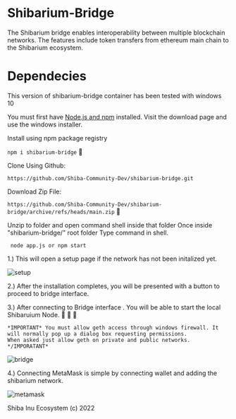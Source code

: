 # Shibarium-Bridge

The Shibarium bridge enables interoperability between multiple blockchain networks.
The features include token transfers from ethereum main chain to the Shibarium ecosystem.


# Dependecies

This version of shibarium-bridge container has been tested with windows 10 

You must first have [Node.js and npm](https://nodejs.org/en/download/ "Node.js and npm") installed.
Visit the download page and use the windows installer.


Install using npm package registry

``` npm i shibarium-bridge ``` :gem: 

Clone Using Github:

`https://github.com/Shiba-Community-Dev/shibarium-bridge.git`

Download Zip File:

`https://github.com/Shiba-Community-Dev/shibarium-bridge/archive/refs/heads/main.zip` :loudspeaker:

Unzip to folder and open command shell inside that folder
Once inside "shibarium-bridge/" root folder Type command in shell.

 ` node app.js or npm start`


1.) This will open a setup page if the network has not been initalized yet.

![setup](https://github.com/Shiba-Community-Dev/shibarium-bridge/blob/main/test/shibarium_setup.jpg "setup")

2.) After the installation completes, you will be presented with a button to proceed to bridge interface.


3.) After connecting to Bridge interface . You will be able to start the local Shibaruium Node. :black_flag: :black_flag: :black_flag:
    
    *IMPORTANT* You must allow geth access through windows firewall. It will normally pop up a dialog box requesting permissions. 
    When asked just allow geth on private and public networks. */IMPORATANT*  

![bridge](https://github.com/Shiba-Community-Dev/shibarium-bridge/blob/main/test/shibarium_bridge_interface.jpg "bridge")

4.) Connecting MetaMask is simple by connecting wallet and adding the shibarium network.

![metamask](https://github.com/Shiba-Community-Dev/shibarium-bridge/blob/main/test/shibarium_metamask.jpg "metamask")

Shiba Inu Ecosystem (c) 2022

